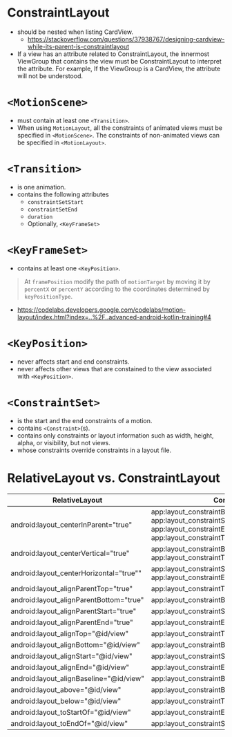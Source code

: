 # ConstraintLayout
* should be nested when listing CardView.
  * https://stackoverflow.com/questions/37938767/designing-cardview-while-its-parent-is-constraintlayout
* If a view has an attribute related to ConstraintLayout, the innermost ViewGroup that contains the view must be ConstraintLayout to interpret the attribute. For example, If the ViewGroup is a CardView, the attribute will not be understood.

# `<MotionScene>`
* must contain at least one `<Transition>`.
* When using `MotionLayout`, all the constraints of animated views must be specified in `<MotionScene>`. The constraints of non-animated views can be specified in `<MotionLayout>`.

# `<Transition>`
* is one animation.
* contains the following attributes
  * `constraintSetStart`
  * `constraintSetEnd`
  * `duration`
  * Optionally, `<KeyFrameSet>`

# `<KeyFrameSet>`
* contains at least one `<KeyPosition>`.
> At `framePosition` modify the path of `motionTarget` by moving it by `percentX` or `percentY` according to the coordinates determined by `keyPositionType`.
* https://codelabs.developers.google.com/codelabs/motion-layout/index.html?index=..%2F..advanced-android-kotlin-training#4

# `<KeyPosition>`
* never affects start and end constraints.
* never affects other views that are constained to the view associated with `<KeyPosition>`.

# `<ConstraintSet>`
* is the start and the end constraints of a motion.
* contains `<Constraint>`(s).
* contains only constraints or layout information such as width, height, alpha, or visibility, but not views.
* whose constraints override constraints in a layout file.

# RelativeLayout vs. ConstraintLayout
RelativeLayout|ConstraintLayout
--|--
android:layout_centerInParent="true"|app:layout_constraintBottom_toBottomOf="parent"<br>app:layout_constraintStart_toStartOf="parent"<br>app:layout_constraintEnd_toEndOf="parent"<br>app:layout_constraintTop_toTopOf=""parent"<br>
android:layout_centerVertical="true"|app:layout_constraintBottom_toBottomOf="parent"<br>app:layout_constraintTop_toTopOf="parent"
android:layout_centerHorizontal="true""|app:layout_constraintStart_toStartOf="parent"<br>app:layout_constraintEnd_toEndOf="parent"
android:layout_alignParentTop="true"|app:layout_constraintTop_toTopOf="parent"
android:layout_alignParentBottom="true"|app:layout_constraintBottom_toBottomOf="parent"
android:layout_alignParentStart="true"|app:layout_constraintStart_toStartOf="parent"
android:layout_alignParentEnd="true"|app:layout_constraintEnd_toEndOf="parent"
android:layout_alignTop="@id/view"|app:layout_constraintTop_toTopOf="@id/view"
android:layout_alignBottom="@id/view"|app:layout_constraintBottom_toBottomOf="@id/view"
android:layout_alignStart="@id/view"|app:layout_constraintStart_toStartOf="@id/view"
android:layout_alignEnd="@id/view"|app:layout_constraintEnd_toEndOf="@id/view"
android:layout_alignBaseline="@id/view"|app:layout_constraintBaseline_toBaselineOf="@id/view"
android:layout_above="@id/view"|app:layout_constraintBottom_toTopOf="@id/view"
android:layout_below="@id/view"|app:layout_constraintTop_toBottomOf="@id/view"
android:layout_toStartOf="@id/view"|app:layout_constraintEnd_toStartOf="@id/view"
android:layout_toEndOf="@id/view"|app:layout_constraintStart_toEndOf="@id/view"
